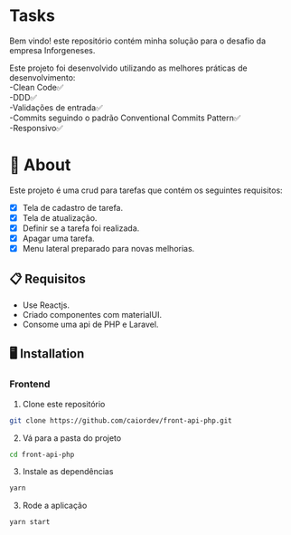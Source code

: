 # Tasks

Bem vindo! este repositório contém minha solução para o desafio da empresa Inforgeneses.

Este projeto foi desenvolvido utilizando as melhores práticas de desenvolvimento:  
-Clean Code✅  
-DDD✅  
-Validações de entrada✅  
-Commits seguindo o padrão Conventional Commits Pattern✅  
-Responsivo✅

# 🧠 About

Este projeto é uma crud para tarefas que contém os seguintes requisitos:

- [x] Tela de cadastro de tarefa.
- [x] Tela de atualização.
- [x] Definir se a tarefa foi realizada.
- [x] Apagar uma tarefa.
- [x] Menu lateral preparado para novas melhorias.

## 📋 Requisitos

- Use Reactjs.
- Criado componentes com materialUI.
- Consome uma api de PHP e Laravel.

## 🖥️ Installation

### Frontend

1. Clone este repositório

```bash
git clone https://github.com/caiordev/front-api-php.git
```

2. Vá para a pasta do projeto

```bash
cd front-api-php

```

3. Instale as dependências

```bash
yarn
```

3. Rode a aplicação

```bash
yarn start
```
